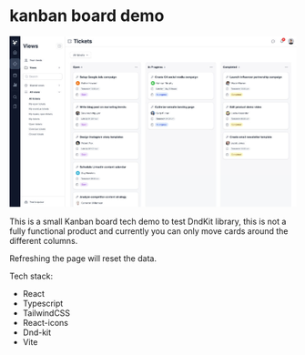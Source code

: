 # kanban board demo

![Preview](https://github.com/Mario-Duarte/kanban-board-demo/blob/main/src/assets/preview.jpg)

This is a small Kanban board tech demo to test DndKit library, this is not a fully functional product and currently you can only move cards around the different columns.

Refreshing the page will reset the data.

Tech stack:
- React
- Typescript
- TailwindCSS
- React-icons
- Dnd-kit
- Vite
